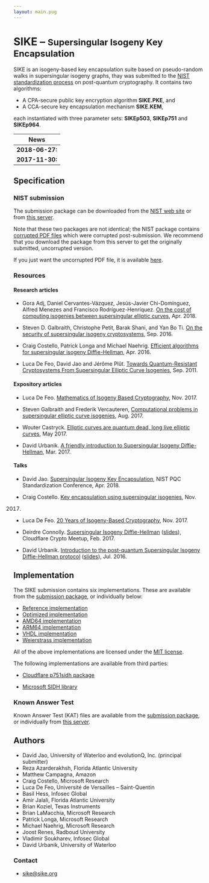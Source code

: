 ```yaml
---
layout: main.pug
---
```


# SIKE – <small>Supersingular Isogeny Key Encapsulation</small>

SIKE is an isogeny-based key encapsulation suite based on pseudo-random
walks in supersingular isogeny graphs, thay was submitted to the [NIST
standardization
process](https://csrc.nist.gov/Projects/Post-Quantum-Cryptography) on
post-quantum cryptography. It contains two algorithms: 

- A CPA-secure public key encryption algorithm **SIKE.PKE**, and
- A CCA-secure key encapsulation mechanism **SIKE.KEM**,

each instantiated with three parameter sets: **SIKEp503**,
**SIKEp751** and **SIKEp964**.

| News |
|-|
| **2018-06-27:** | List of [errata](errata.html) for the SIKE specification is now available.
| **2017-11-30:** | SIKE proposal submitted to [NIST PQC process](https://csrc.nist.gov/Projects/Post-Quantum-Cryptography).

## Specification

### NIST submission

The submission package can be downloaded from the [NIST web
site](https://csrc.nist.gov/projects/post-quantum-cryptography/round-1-submissions)
or from [this server](files/SIKE.zip).

Note that these two packages are not identical; the NIST package
contains [corrupted PDF
files](https://groups.google.com/a/list.nist.gov/forum/#!topic/pqc-forum/FB_H0WkXU_M)
which were corrupted post-submission.  We recommend that you download
the package from this server to get the originally submitted,
uncorrupted version.

If you just want the uncorrupted PDF file, it is available
[here](files/SIDH-spec.pdf).

### Resources

#### Research articles

- Gora Adj, Daniel Cervantes-Vázquez, Jesús-Javier Chi-Domínguez, Alfred
  Menezes and Francisco Rodríguez-Henríquez. [On the cost of computing
isogenies between supersingular elliptic
curves](https://eprint.iacr.org/2018/313), Apr. 2018.

- Steven D. Galbraith, Christophe Petit, Barak Shani, and Yan Bo Ti.
  [On the security of supersingular isogeny
cryptosystems](https://eprint.iacr.org/2016/859), Sep. 2016.

- Craig Costello, Patrick Longa and Michael Naehrig. [Efficient
  algorithms for supersingular isogeny
  Diffie-Hellman](https://eprint.iacr.org/2016/413), Apr. 2016.

- Luca De Feo, David Jao and Jérôme Plût. [Towards Quantum-Resistant
  Cryptosystems From Supersingular Elliptic Curve
Isogenies](https://eprint.iacr.org/2011/506), Sep. 2011.

#### Expository articles

- Luca De Feo. [Mathematics of Isogeny Based
  Cryptography](https://arxiv.org/abs/1711.04062), Nov. 2017.

- Steven Galbraith and Frederik Vercauteren, [Computational problems in
  supersingular elliptic curve isogenies](https://eprint.iacr.org/2017/774),
Aug. 2017.

- Wouter Castryck. [Elliptic curves are quantum dead, long live elliptic
  curves](https://www.esat.kuleuven.be/cosic/elliptic-curves-are-quantum-dead-long-live-elliptic-curves/),
May 2017.


- David Urbanik. [A friendly introduction to Supersingular Isogeny
  Diffie-Hellman](https://csclub.uwaterloo.ca/~dburbani/work/friendlysidh.pdf),
Mar. 2017.

#### Talks

- David Jao. [Supersingular Isogeny Key Encapsulation](files/SIKE.pdf),
  NIST PQC Standardization Conference, Apr. 2018.

- Craig Costello. [Key encapsulation using supersingular
  isogenies](https://ecc2017.cs.ru.nl/slides/ecc2017-costello.pdf), Nov.
2017.

- Luca De Feo. [20 Years of Isogeny-Based
  Cryptography](http://defeo.lu/docet/assets/slides/2017-11-14-ecc.pdf),
Nov. 2017.

- Deirdre Connolly. [Supersingular Isogeny
  Diffie-Hellman](https://www.youtube.com/watch?v=ctP24WKusX0)
([slides](https://dconnolly.github.io/talks/cloudflare-crypto-meetup-feb-2017/Crypto%20Meetup%20Feb%202017.pdf)),
Cloudflare Crypto Meetup, Feb. 2017.

- David Urbanik. [Introduction to the post-quantum Supersingular Isogeny
  Diffie-Hellman protocol](https://www.youtube.com/watch?v=PW5Vsu57o9I)
([slides](https://csclub.uwaterloo.ca/~dburbani/work/sidh_talk_july_2016.pdf)),
Jul. 2016.

## Implementation

The SIKE submission contains six implementations. These are available
from the [submission package](files/SIKE.zip), or individually below:

- [Reference implementation](files/reference.zip)
- [Optimized implementation](files/optimized.zip)
- [AMD64 implementation](files/x64.zip)
- [ARM64 implementation](files/arm64.zip)
- [VHDL implementation](files/vhdl.zip)
- [Weierstrass implementation](files/weierstrass.zip)

All of the above implementations are licensed under the [MIT
license](files/License.txt).

The following implementations are available from third parties:

- [Cloudflare p751sidh package](https://github.com/cloudflare/p751sidh)

- [Microsoft SIDH library](https://github.com/Microsoft/PQCrypto-SIDH)

### Known Answer Test

Known Answer Test (KAT) files are available from the [submission
package](files/SIKE.zip), or individually from [this
server](files/KAT/).

## Authors

- David Jao, University of Waterloo and evolutionQ, Inc. (principal submitter)
- Reza Azarderakhsh, Florida Atlantic University
- Matthew Campagna, Amazon
- Craig Costello, Microsoft Research
- Luca De Feo, Université de Versailles – Saint-Quentin
- Basil Hess, Infosec Global
- Amir Jalali, Florida Atlantic University
- Brian Koziel, Texas Instruments
- Brian LaMacchia, Microsoft Research
- Patrick Longa, Microsoft Research
- Michael Naehrig, Microsoft Research
- Joost Renes, Radboud University
- Vladimir Soukharev, Infosec Global
- David Urbanik, University of Waterloo

### Contact

- [sike@sike.org](mailto:sike@sike.org)
